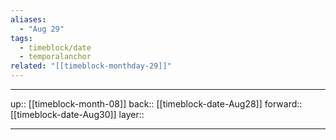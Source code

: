 ```yaml
---
aliases:
  - "Aug 29"
tags:
  - timeblock/date
  - temporalanchor
related: "[[timeblock-monthday-29]]"
---
```




***

up:: [[timeblock-month-08]]
back:: [[timeblock-date-Aug28]]
forward:: [[timeblock-date-Aug30]]
layer:: 

***
